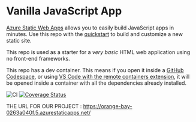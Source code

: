 # Vanilla JavaScript App

[Azure Static Web Apps](https://docs.microsoft.com/azure/static-web-apps/overview) allows you to easily build JavaScript apps in minutes. Use this repo with the [quickstart](https://docs.microsoft.com/azure/static-web-apps/getting-started?tabs=vanilla-javascript) to build and customize a new static site.

This repo is used as a starter for a _very basic_ HTML web application using no front-end frameworks.

This repo has a dev container. This means if you open it inside a [GitHub Codespace](https://github.com/features/codespaces), or using [VS Code with the remote containers extension](https://code.visualstudio.com/docs/remote/containers), it will be opened inside a container with all the dependencies already installed.



![CI](https://github.com/muano-thee-last/Robinhood/actions/workflows/test.yml/badge.svg)
[![Coverage Status](https://img.shields.io/badge/coverage-40%25-green)](https://github.com/muano-thee-last/Robinhood/blob/main/coverage/lcov-report/index.html)


THE URL FOR OUR PROJECT : https://orange-bay-0263a040f.5.azurestaticapps.net/
